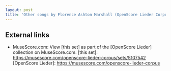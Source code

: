 ```yaml
---
layout: post
title: 'Other songs by Florence Ashton Marshall (OpenScore Lieder Corpus)'
---
```


## External links

- MuseScore.com: View [this set] as part of the [OpenScore Lieder] collection on MuseScore.com.
[this set]: https://musescore.com/openscore-lieder-corpus/sets/5107542
[OpenScore Lieder]: https://musescore.com/openscore-lieder-corpus
